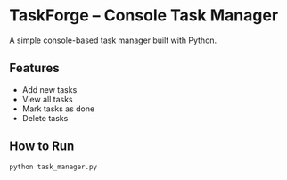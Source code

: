 # TaskForge – Console Task Manager

A simple console-based task manager built with Python.

## Features
- Add new tasks
- View all tasks
- Mark tasks as done
- Delete tasks

## How to Run
```bash
python task_manager.py

